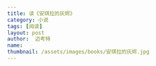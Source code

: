 ```yaml
---
title: 读《安琪拉的灰烬》 
category: 小说 
tags: [阅读]  
layout: post  
author:  迈考特 
name: 
thumbnail: /assets/images/books/安琪拉的灰烬.jpg
---
```



